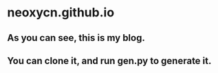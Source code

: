 # neoxycn.github.io
## As you can see, this is my blog.
## You can clone it, and run gen.py to generate it.